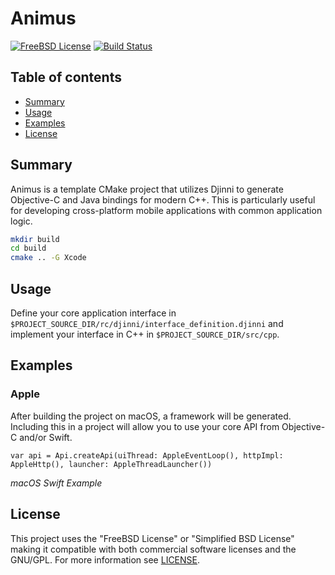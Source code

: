 # Animus

[![FreeBSD License](https://img.shields.io/:license-freebsd-red.svg)](https://github.com/sgerbino/table/blob/master/COPYING.txt)
[![Build Status](https://travis-ci.org/sgerbino/animus.svg?branch=master)](https://travis-ci.org/sgerbino/animus)
<!-- 
 [![Build Status](https://ci.appveyor.com/api/projects/status/g719foxpitcnas2s/branch/master?svg=true)](https://ci.appveyor.com/project/sgerbino/table)
 [![Coverity Status](https://scan.coverity.com/projects/7249/badge.svg)](https://scan.coverity.com/projects/sgerbino-table)
-->

## Table of contents

- [Summary](#summary)
- [Usage](#usage)
- [Examples](#examples)
- [License](#license)

## Summary

Animus is a template CMake project that utilizes Djinni to generate Objective-C and Java bindings for modern C++. This is particularly useful for developing cross-platform mobile applications with common application logic.

```bash
mkdir build
cd build
cmake .. -G Xcode
```

## Usage

Define your core application interface in ```$PROJECT_SOURCE_DIR/rc/djinni/interface_definition.djinni``` and implement your interface in C++ in ```$PROJECT_SOURCE_DIR/src/cpp```.

## Examples

### Apple

After building the project on macOS, a framework will be generated. Including this in a project will allow you to use your core API from Objective-C and/or Swift.

```
var api = Api.createApi(uiThread: AppleEventLoop(), httpImpl: AppleHttp(), launcher: AppleThreadLauncher())
```
*macOS Swift Example*

## License

This project uses the "FreeBSD License" or "Simplified BSD License" making it
compatible with both commercial software licenses and the GNU/GPL. For more
information see [LICENSE](https://github.com/sgerbino/table/blob/master/LICENSE).

